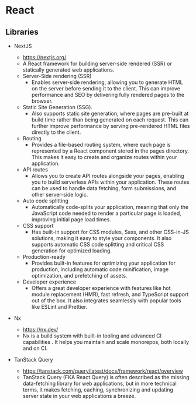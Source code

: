 # React

## Libraries
- NextJS
  - https://nextjs.org/
  - A React framework for building server-side rendered (SSR) or statically generated web applications.
  - Server-Side rendering (SSR)
    - Enables server-side rendering, allowing you to generate HTML on the server before sending it to the client. This can improve performance and SEO by delivering fully rendered pages to the browser.
  - Static Site Generation (SSG).
    - Also supports static site generation, where pages are pre-built at build time rather than being generated on each request. This can further improve performance by serving pre-rendered HTML files directly to the client.
  - Routing
    - Provides a file-based routing system, where each page is represented by a React component stored in the pages directory. This makes it easy to create and organize routes within your application.
  - API routes
    - Allows you to create API routes alongside your pages, enabling you to build serverless APIs within your application. These routes can be used to handle data fetching, form submissions, and other server-side logic.
  - Auto code splitting
    - Automatically code-splits your application, meaning that only the JavaScript code needed to render a particular page is loaded, improving initial page load times.
  - CSS support
    - Has built-in support for CSS modules, Sass, and other CSS-in-JS solutions, making it easy to style your components. It also supports automatic CSS code splitting and critical CSS generation for optimized loading.
  - Production-ready
    - Provides built-in features for optimizing your application for production, including automatic code minification, image optimization, and prefetching of assets.
  - Developer experience
    - Offers a great developer experience with features like hot module replacement (HMR), fast refresh, and TypeScript support out of the box. It also integrates seamlessly with popular tools like ESLint and Prettier.
      
- Nx
  - https://nx.dev/
  - Nx is a build system with built-in tooling and advanced CI capabilities . It helps you maintain and scale monorepos, both locally and on CI.
 
- TanStack Query
  - https://tanstack.com/query/latest/docs/framework/react/overview
  - TanStack Query (FKA React Query) is often described as the missing data-fetching library for web applications, but in more technical terms, it makes fetching, caching, synchronizing and updating server state in your web applications a breeze.
